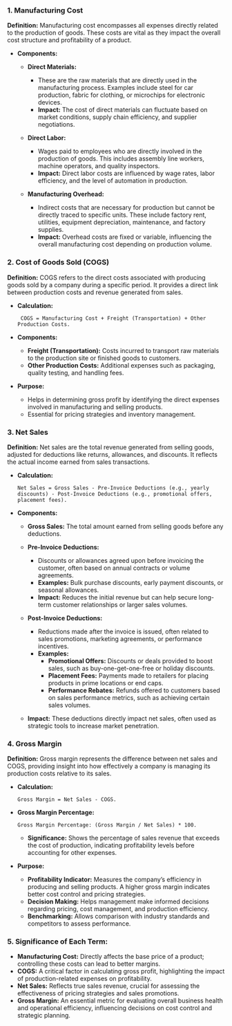 


### 1. Manufacturing Cost

**Definition:** Manufacturing cost encompasses all expenses directly related to the production of goods. 
These costs are vital as they impact the overall cost structure and profitability of a product.
   - **Components:**

     - **Direct Materials:**
        -    These are the raw materials that are directly used in the manufacturing process. Examples include steel for car production, fabric for clothing, or microchips for electronic devices.
        -    **Impact:** The cost of direct materials can fluctuate based on market conditions, supply chain efficiency, and supplier negotiations.

     - **Direct Labor:**
       -    Wages paid to employees who are directly involved in the production of goods. This includes assembly line workers, machine operators, and quality inspectors.
       -    **Impact:** Direct labor costs are influenced by wage rates, labor efficiency, and the level of automation in production.

     - **Manufacturing Overhead:**
       -    Indirect costs that are necessary for production but cannot be directly traced to specific units. These include factory rent, utilities, equipment depreciation, maintenance, and factory supplies.
       -    **Impact:** Overhead costs are fixed or variable, influencing the overall manufacturing cost depending on production volume.



### 2. Cost of Goods Sold (COGS)

**Definition:** COGS refers to the direct costs associated with producing goods sold by a company during a specific period. It provides a direct link between production costs and revenue generated from sales.

   - **Calculation:**
      ```
       COGS = Manufacturing Cost + Freight (Transportation) + Other Production Costs.
       ```

   - **Components:**
      - **Freight (Transportation):** Costs incurred to transport raw materials to the production site or finished goods to customers.
      - **Other Production Costs:** Additional expenses such as packaging, quality testing, and handling fees.
    
   - **Purpose:**
      - Helps in determining gross profit by identifying the direct expenses involved in manufacturing and selling products.
      - Essential for pricing strategies and inventory management.
    


### 3. Net Sales

**Definition:** Net sales are the total revenue generated from selling goods, adjusted for deductions like returns, allowances, and discounts. It reflects the actual income earned from sales transactions.


   - **Calculation:**
       ```
       Net Sales = Gross Sales - Pre-Invoice Deductions (e.g., yearly discounts) - Post-Invoice Deductions (e.g., promotional offers, placement fees).
       ```

   - **Components:**
      - **Gross Sales:** The total amount earned from selling goods before any deductions.

        
      - **Pre-Invoice Deductions:**
         - Discounts or allowances agreed upon before invoicing the customer, often based on annual contracts or volume agreements.
         - **Examples:** Bulk purchase discounts, early payment discounts, or seasonal allowances.
         - **Impact:** Reduces the initial revenue but can help secure long-term customer relationships or larger sales volumes.


      - **Post-Invoice Deductions:**
        - Reductions made after the invoice is issued, often related to sales promotions, marketing agreements, or performance incentives.
        - **Examples:**
          - **Promotional Offers:** Discounts or deals provided to boost sales, such as buy-one-get-one-free or holiday discounts.
          - **Placement Fees:** Payments made to retailers for placing products in prime locations or end caps.
          - **Performance Rebates:** Refunds offered to customers based on sales performance metrics, such as achieving certain sales volumes.

      - **Impact:** These deductions directly impact net sales, often used as strategic tools to increase market penetration.
    
###  4. Gross Margin

**Definition:** Gross margin represents the difference between net sales and COGS, providing insight into how effectively a company is managing its production costs relative to its sales.


   - **Calculation:**
     ```
     Gross Margin = Net Sales - COGS.
     ```

   - **Gross Margin Percentage:**
     ```
     Gross Margin Percentage: (Gross Margin / Net Sales) * 100.
     ```
      - **Significance:** Shows the percentage of sales revenue that exceeds the cost of production, indicating profitability levels before accounting for other expenses.
              
   - **Purpose:**
     - **Profitability Indicator:** Measures the company’s efficiency in producing and selling products. A higher gross margin indicates better cost control and pricing strategies.
     - **Decision Making:** Helps management make informed decisions regarding pricing, cost management, and production efficiency.
     - **Benchmarking:** Allows comparison with industry standards and competitors to assess performance.


### 5. Significance of Each Term:
- **Manufacturing Cost:** Directly affects the base price of a product; controlling these costs can lead to better margins.
- **COGS:** A critical factor in calculating gross profit, highlighting the impact of production-related expenses on profitability.
- **Net Sales:** Reflects true sales revenue, crucial for assessing the effectiveness of pricing strategies and sales promotions.
- **Gross Margin:** An essential metric for evaluating overall business health and operational efficiency, influencing decisions on cost control and strategic planning.




